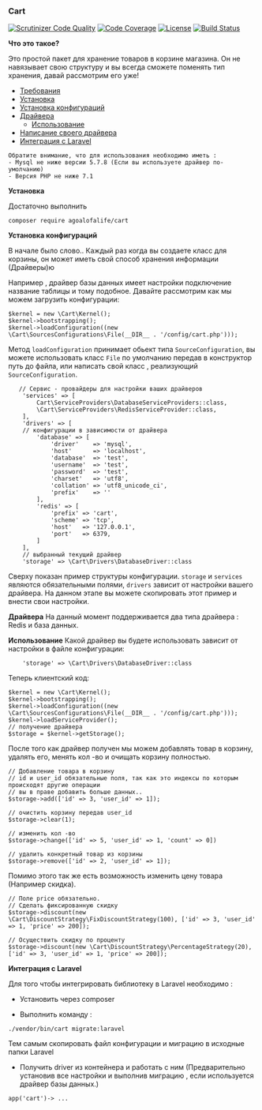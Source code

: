 ### Cart

[![Scrutinizer Code Quality](https://scrutinizer-ci.com/g/agoalofalife/cart/badges/quality-score.png?b=master)](https://scrutinizer-ci.com/g/agoalofalife/cart/?branch=master)
[![Code Coverage](https://scrutinizer-ci.com/g/agoalofalife/cart/badges/coverage.png?b=master)](https://scrutinizer-ci.com/g/agoalofalife/cart/?branch=master)
[![License](https://poser.pugx.org/agoalofalife/cart/license)](https://packagist.org/packages/agoalofalife/cart)
[![Build Status](https://scrutinizer-ci.com/g/agoalofalife/cart/badges/build.png?b=master)](https://scrutinizer-ci.com/g/agoalofalife/cart/build-status/master)


**Что это такое?**

 Это простой пакет для хранение товаров в корзине магазина. 
 Он не навязывает свою структуру и вы всегда сможете поменять тип хранения, давай рассмотрим его уже!

- [Требования](#Required)
- [Установка](#Installation)
- [Установка конфигураций](#Configuration)
- [Драйвера](#Drivers)
     - [Использование](#Use)
- [Написание своего драйвера](#CustomDriver)
- [Интеграция с Laravel](#Laravel)



<a name="Required"></a>

```
Обратите внимание, что для использования необходимо иметь :
- Mysql не ниже версии 5.7.8 (Если вы используете драйвер по-умолчанию)
- Версия PHP не ниже 7.1
```

<a name="Installation"></a>
**Установка**

Достаточно выполнить 

```
composer require agoalofalife/cart
```

<a name="Configuration"></a>
**Установка конфигураций**

В начале было слово..
Каждый раз когда вы создаете класс для корзины, он может иметь свой способ хранения информации (Драйверы)ю

Например , драйвер базы данных имеет настройки подключение название таблицы и тому подобное.
Давайте рассмотрим как мы можем загрузить конфигурации:

```
$kernel = new \Cart\Kernel();
$kernel->bootstrapping();
$kernel->loadConfiguration((new \Cart\SourcesConfigurations\File(__DIR__ . '/config/cart.php')));
```

Метод `loadConfiguration` принимает обьект типа `SourceConfiguration`, вы можете использовать класс `File` по умолчанию передав в конструктор путь до файла, или написать свой класс , реализующий `SourceConfiguration`.

```
   // Сервис - провайдеры для настройки ваших драйверов
    'services' => [
        Cart\ServiceProviders\DatabaseServiceProviders::class,
        \Cart\ServiceProviders\RedisServiceProvider::class,
    ],
    'drivers' => [
    // конфигурации в зависимости от драйвера
        'database' => [
            'driver'    => 'mysql',
            'host'      => 'localhost',
            'database'  => 'test',
            'username'  => 'test',
            'password'  => 'test',
            'charset'   => 'utf8',
            'collation' => 'utf8_unicode_ci',
            'prefix'    => ''
        ],
        'redis' => [
            'prefix' => 'cart',
            'scheme' => 'tcp',
            'host'   => '127.0.0.1',
            'port'   => 6379,
        ]
    ],
    // выбранный текущий драйвер
    'storage' => \Cart\Drivers\DatabaseDriver::class
```

Сверху показан пример структуры конфигурации. 
`storage` и `services` являются обязательными полями, `drivers` зависит от настройки вашего драйвера.
На данном этапе вы можете скопировать этот пример и внести свои настройки.

<a name="Drivers"></a>
**Драйвера**
На данный момент поддерживается два типа драйвера : Redis и база данных.

<a name="Use"></a>
**Использование**
Какой драйвер вы будете использовать зависит от настройки в файле конфигурации:
```
    'storage' => \Cart\Drivers\DatabaseDriver::class
```
Теперь клиентский код:
```
$kernel = new \Cart\Kernel();
$kernel->bootstrapping();
$kernel->loadConfiguration((new \Cart\SourcesConfigurations\File(__DIR__ . '/config/cart.php')));
$kernel->loadServiceProvider();
// получение драйвера
$storage = $kernel->getStorage();
```

После того как драйвер получен мы можем добавлять товар в корзину,  удалять его, менять кол -во и очищать корзину полностью.

```
// Добавление товара в корзину
// id и user_id обязательные поля, так как это индексы по которым происходят другие операции
// вы в праве добавить больше данных..
$storage->add(['id' => 3, 'user_id' => 1]);

// очистить корзину передав user_id
$storage->clear(1);

// изменить кол -во 
$storage->change(['id' => 5, 'user_id' => 1, 'count' => 0])

// удалить конкретный товар из корзины 
$storage->remove(['id' => 2, 'user_id' => 1]);
```

Помимо этого так же есть возможность изменить цену товара (Например скидка).

```
// Поле price обязательно.
// Сделать фиксированную скидку
$storage->discount(new \Cart\DiscountStrategy\FixDiscountStrategy(100), ['id' => 3, 'user_id' => 1, 'price' => 200]);

// Осуществить скидку по проценту
$storage->discount(new \Cart\DiscountStrategy\PercentageStrategy(20), ['id' => 3, 'user_id' => 1, 'price' => 200]);

```
<a name="Laravel"></a>
**Интеграция с Laravel**

Для того чтобы интегрировать библиотеку в Laravel необходимо :

- Установить через composer

-  Выполнить команду :
```
./vendor/bin/cart migrate:laravel   
```
 Тем самым скопировать файл конфигурации и миграцию в исходные папки Laravel

- Получить driver из контейнера и работать с ним (Предварительно установив все настройки и выполнив миграцию , если используется драйвер базы данных.)

```
app('cart')-> ...
```
